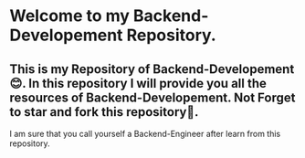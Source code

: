 # Welcome to my Backend-Developement Repository.
## This is my Repository of Backend-Developement😊. In this repository I will provide you all the resources of Backend-Developement. Not Forget to star and fork this repository🤩. <br>
I am sure that you call yourself a Backend-Engineer after learn from this repository.
